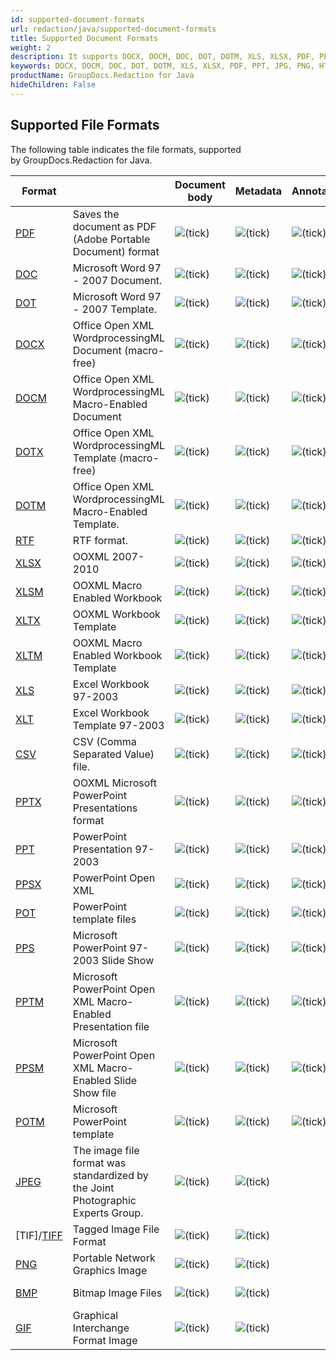 ```yaml
---
id: supported-document-formats
url: redaction/java/supported-document-formats
title: Supported Document Formats
weight: 2
description: It supports DOCX, DOCM, DOC, DOT, DOTM, XLS, XLSX, PDF, PPT, JPG, PNG, HTML, EML and many more.
keywords: DOCX, DOCM, DOC, DOT, DOTM, XLS, XLSX, PDF, PPT, JPG, PNG, HTML, EML  
productName: GroupDocs.Redaction for Java
hideChildren: False
---
```

## Supported File Formats

The following table indicates the file formats, supported by GroupDocs.Redaction for Java.

| Format |   | Document body | Metadata | Annotations(comments) | Remarks | Embedded images | OCR |
| --- | --- | --- | --- | --- | --- | --- | --- |
| [PDF](https://docs.fileformat.com/pdf/) | Saves the document as PDF (Adobe Portable Document) format | ![(tick)](/redaction/net/images/check.png) | ![(tick)](/redaction/net/images/check.png) | ![(tick)](/redaction/net/images/check.png) |   | ![(tick)](/redaction/net/images/check.png) | ![(tick)](/redaction/net/images/check.png) |
| [DOC](https://docs.fileformat.com/word-processing/doc) | Microsoft Word 97 - 2007 Document. | ![(tick)](/redaction/net/images/check.png) | ![(tick)](/redaction/net/images/check.png) | ![(tick)](/redaction/net/images/check.png) |   | ![(tick)](/redaction/net/images/check.png) | ![(tick)](/redaction/net/images/check.png) |
| [DOT](https://docs.fileformat.com/word-processing/dot/) | Microsoft Word 97 - 2007 Template. | ![(tick)](/redaction/net/images/check.png) | ![(tick)](/redaction/net/images/check.png) | ![(tick)](/redaction/net/images/check.png) |   | ![(tick)](/redaction/net/images/check.png) | ![(tick)](/redaction/net/images/check.png) |
| [DOCX](https://docs.fileformat.com/word-processing/docx/) | Office Open XML WordprocessingML Document (macro-free) | ![(tick)](/redaction/net/images/check.png) | ![(tick)](/redaction/net/images/check.png) | ![(tick)](/redaction/net/images/check.png) |   | ![(tick)](/redaction/net/images/check.png) | ![(tick)](/redaction/net/images/check.png) |
| [DOCM](https://docs.fileformat.com/word-processing/docm/) | Office Open XML WordprocessingML Macro-Enabled Document | ![(tick)](/redaction/net/images/check.png) | ![(tick)](/redaction/net/images/check.png) | ![(tick)](/redaction/net/images/check.png) |   | ![(tick)](/redaction/net/images/check.png) | ![(tick)](/redaction/net/images/check.png) |
| [DOTX](https://docs.fileformat.com/word-processing/dotx/) | Office Open XML WordprocessingML Template (macro-free) | ![(tick)](/redaction/net/images/check.png) | ![(tick)](/redaction/net/images/check.png) | ![(tick)](/redaction/net/images/check.png) |   | ![(tick)](/redaction/net/images/check.png) | ![(tick)](/redaction/net/images/check.png) |
| [DOTM](https://docs.fileformat.com/word-processing/dotm/) | Office Open XML WordprocessingML Macro-Enabled Template. | ![(tick)](/redaction/net/images/check.png) | ![(tick)](/redaction/net/images/check.png) | ![(tick)](/redaction/net/images/check.png) |   | ![(tick)](/redaction/net/images/check.png) |![(tick)](/redaction/net/images/check.png) |
| [RTF](https://docs.fileformat.com/word-processing/rtf/) | RTF format. | ![(tick)](/redaction/net/images/check.png) | ![(tick)](/redaction/net/images/check.png) | ![(tick)](/redaction/net/images/check.png) |   | ![(tick)](/redaction/net/images/check.png) |   |
| [XLSX](https://docs.fileformat.com/spreadsheet/xlsx/) | OOXML 2007-2010 | ![(tick)](/redaction/net/images/check.png)  | ![(tick)](/redaction/net/images/check.png) | ![(tick)](/redaction/net/images/check.png) |   |   |   |
| [XLSM](https://docs.fileformat.com/spreadsheet/xlsm/) | OOXML Macro Enabled Workbook | ![(tick)](/redaction/net/images/check.png)  | ![(tick)](/redaction/net/images/check.png) | ![(tick)](/redaction/net/images/check.png) |   |   |   |
| [XLTX](https://docs.fileformat.com/spreadsheet/xltx/) | OOXML Workbook Template | ![(tick)](/redaction/net/images/check.png)  | ![(tick)](/redaction/net/images/check.png) | ![(tick)](/redaction/net/images/check.png) |   |   |   |
| [XLTM](https://docs.fileformat.com/spreadsheet/xltm/) | OOXML Macro Enabled Workbook Template | ![(tick)](/redaction/net/images/check.png)  | ![(tick)](/redaction/net/images/check.png) | ![(tick)](/redaction/net/images/check.png) |   |   |   |
| [XLS](https://docs.fileformat.com/spreadsheet/xls/) | Excel Workbook 97-2003 | ![(tick)](/redaction/net/images/check.png)  | ![(tick)](/redaction/net/images/check.png) | ![(tick)](/redaction/net/images/check.png) |   |   |   |
| [XLT](https://docs.fileformat.com/spreadsheet/xlt/) | Excel Workbook Template 97-2003 | ![(tick)](/redaction/net/images/check.png)  | ![(tick)](/redaction/net/images/check.png) | ![(tick)](/redaction/net/images/check.png) |   |   |   |
| [CSV](https://docs.fileformat.com/spreadsheet/csv/) | CSV (Comma Separated Value) file. | ![(tick)](/redaction/net/images/check.png)  | ![(tick)](/redaction/net/images/check.png) | ![(tick)](/redaction/net/images/check.png) |   |   |   |
| [PPTX](https://docs.fileformat.com/presentation/pptx/) | OOXML Microsoft PowerPoint Presentations format | ![(tick)](/redaction/net/images/check.png)  | ![(tick)](/redaction/net/images/check.png) | ![(tick)](/redaction/net/images/check.png) |   | ![(tick)](/redaction/net/images/check.png) | ![(tick)](/redaction/net/images/check.png) |
| [PPT](https://docs.fileformat.com/presentation/ppt/) | PowerPoint Presentation 97-2003 | ![(tick)](/redaction/net/images/check.png) | ![(tick)](/redaction/net/images/check.png) | ![(tick)](/redaction/net/images/check.png) |   | ![(tick)](/redaction/net/images/check.png) | ![(tick)](/redaction/net/images/check.png) |
| [PPSX](https://docs.fileformat.com/presentation/ppsx/) | PowerPoint Open XML | ![(tick)](/redaction/net/images/check.png)  | ![(tick)](/redaction/net/images/check.png) | ![(tick)](/redaction/net/images/check.png) |   | ![(tick)](/redaction/net/images/check.png) | ![(tick)](/redaction/net/images/check.png) |
| [POT](https://docs.fileformat.com/presentation/pot/) | PowerPoint template files | ![(tick)](/redaction/net/images/check.png)  | ![(tick)](/redaction/net/images/check.png) | ![(tick)](/redaction/net/images/check.png) |   | ![(tick)](/redaction/net/images/check.png) | ![(tick)](/redaction/net/images/check.png) |
| [PPS](https://docs.fileformat.com/presentation/pps/) | Microsoft PowerPoint 97-2003 Slide Show | ![(tick)](/redaction/net/images/check.png)  | ![(tick)](/redaction/net/images/check.png) | ![(tick)](/redaction/net/images/check.png) |   | ![(tick)](/redaction/net/images/check.png) | ![(tick)](/redaction/net/images/check.png) |
| [PPTM](https://docs.fileformat.com/presentation/pptm/) | Microsoft PowerPoint Open XML Macro-Enabled Presentation file | ![(tick)](/redaction/net/images/check.png)  | ![(tick)](/redaction/net/images/check.png) | ![(tick)](/redaction/net/images/check.png) |   | ![(tick)](/redaction/net/images/check.png) | ![(tick)](/redaction/net/images/check.png) |
| [PPSM](https://docs.fileformat.com/presentation/ppsm/) | Microsoft PowerPoint Open XML Macro-Enabled Slide Show file | ![(tick)](/redaction/net/images/check.png)  | ![(tick)](/redaction/net/images/check.png) | ![(tick)](/redaction/net/images/check.png) |   | ![(tick)](/redaction/net/images/check.png) | ![(tick)](/redaction/net/images/check.png) |
| [POTM](https://docs.fileformat.com/presentation/potm/) | Microsoft PowerPoint template | ![(tick)](/redaction/net/images/check.png)  | ![(tick)](/redaction/net/images/check.png) | ![(tick)](/redaction/net/images/check.png) |   | ![(tick)](/redaction/net/images/check.png) 0| ![(tick)](/redaction/net/images/check.png) |
| [JPEG](https://docs.fileformat.com/image/jpeg/) | The image file format was standardized by the Joint Photographic Experts Group. | ![(tick)](/redaction/net/images/check.png) | ![(tick)](/redaction/net/images/check.png) |   |   |   | ![(tick)](/redaction/net/images/check.png) |
| [TIF]/[TIFF](https://docs.fileformat.com/image/tiff/) | Tagged Image File Format | ![(tick)](/redaction/net/images/check.png) | ![(tick)](/redaction/net/images/check.png) |   |   |   | ![(tick)](/redaction/net/images/check.png) |
| [PNG](https://docs.fileformat.com/image/png/) | Portable Network Graphics Image | ![(tick)](/redaction/net/images/check.png) | ![(tick)](/redaction/net/images/check.png) |   |   |   | ![(tick)](/redaction/net/images/check.png) |
| [BMP](https://docs.fileformat.com/image/bmp/) | Bitmap Image Files | ![(tick)](/redaction/net/images/check.png) | ![(tick)](/redaction/net/images/check.png) |   |   |   | ![(tick)](/redaction/net/images/check.png) |
| [GIF](https://docs.fileformat.com/image/gif/) | Graphical Interchange Format Image | ![(tick)](/redaction/net/images/check.png) | ![(tick)](/redaction/net/images/check.png) |   |   |   |   |

